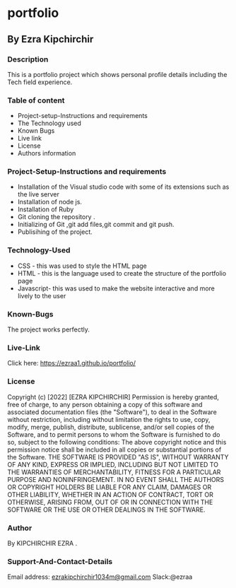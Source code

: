 # portfolio

## By Ezra Kipchirchir

### Description

This is a portfolio project which shows personal profile details including the Tech field experience.

### Table of content

- Project-setup-Instructions and requirements
- The Technology used
- Known Bugs
- Live link
- License
- Authors information

### Project-Setup-Instructions and requirements

- Installation of the Visual studio code with some of its extensions such as the live server
- Installation of node js.
- Installation of Ruby
- Git cloning the repository .
- Initializing of Git ,git add files,git commit and git push.
- Publisihing of the project.

### Technology-Used

- CSS - this was used to style the HTML page
- HTML - this is the language used to create the structure of the portfolio page
- Javascript- this was used to make the website interactive and more lively to the user

### Known-Bugs

The project works perfectly.

### Live-Link
Click here: https://ezraa1.github.io/portfolio/
### License

Copyright (c) [2022] [EZRA KIPCHIRCHIR] Permission is hereby granted, free of charge, to any person obtaining a copy of this software and associated documentation files (the "Software"), to deal in the Software without restriction, including without limitation the rights to use, copy, modify, merge, publish, distribute, sublicense, and/or sell copies of the Software, and to permit persons to whom the Software is furnished to do so, subject to the following conditions: The above copyright notice and this permission notice shall be included in all copies or substantial portions of the Software. THE SOFTWARE IS PROVIDED "AS IS", WITHOUT WARRANTY OF ANY KIND, EXPRESS OR IMPLIED, INCLUDING BUT NOT LIMITED TO THE WARRANTIES OF MERCHANTABILITY, FITNESS FOR A PARTICULAR PURPOSE AND NONINFRINGEMENT. IN NO EVENT SHALL THE AUTHORS OR COPYRIGHT HOLDERS BE LIABLE FOR ANY CLAIM, DAMAGES OR OTHER LIABILITY, WHETHER IN AN ACTION OF CONTRACT, TORT OR OTHERWISE, ARISING FROM, OUT OF OR IN CONNECTION WITH THE SOFTWARE OR THE USE OR OTHER DEALINGS IN THE SOFTWARE.

### Author

By KIPCHIRCHIR EZRA .

### Support-And-Contact-Details

Email address: ezrakipchirchir1034m@gmail.com Slack:@ezraa
